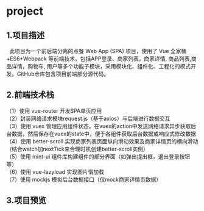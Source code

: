 # project

## 1.项目描述  
&nbsp;&nbsp;此项目为一个前后端分离的点餐 Web App (SPA) 项目，使用了 Vue 全家桶+ES6+Webpack 等前端技术，包括APP登录、商家列表，商家详情, 商品列表,商品详情，购物车, 用户等多个功能子模块，采用模块化、组件化、工程化的模式开发。GitHub仓库包含项目前端部分源代码。

## 2.前端技术栈  
（1）使用 vue-router 开发SPA单页应用  
（2）封装网络请求模块request.js（基于axios）与后端进行数据交互  
（3）使用 vuex 管理应用组件状态。在vuex的action中发送网络请求异步获取后台数据，然后保存在vuex的state中，便于各组件获取后台数据或响应式修改数据  
（4）使用 better-scroll 实现商家列表页面纵向滑动效果及商家详情页的横向滑动（结合watch加nextTick来合理时机创建better-scroll实例）  
（5）使用 mint-ui 组件库构建组件的部分界面（如弹出提出框，退出登录按钮等）   
（6）使用 vue-lazyload 实现图片惰加载  
（7）使用 mockjs 模拟后台数据接口（仅mock商家详情页数据）

## 3.项目预览
